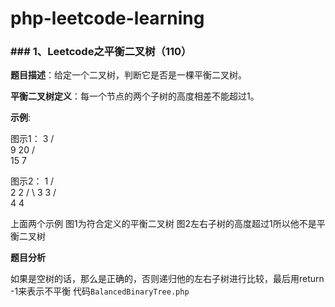 # php-leetcode-learning

### 

### ### 1、Leetcode之平衡二叉树（110）

**题目描述**：给定一个二叉树，判断它是否是一棵平衡二叉树。


**平衡二叉树定义**：每一个节点的两个子树的高度相差不能超过1。



**示例**:



图示1：
               3
             /    \
            9     20
                 /       \
                15      7

图示2：
               1
             /   \
           2      2
         /    \ 
       3       3
    /     \
  4        4

上面两个示例 图1为符合定义的平衡二叉树   图2左右子树的高度超过1所以他不是平衡二叉树



**题目分析**

如果是空树的话，那么是正确的，否则递归他的左右子树进行比较，最后用return -1来表示不平衡   代码`BalancedBinaryTree.php`
